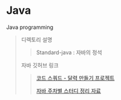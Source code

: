 # Java
Java programming

> 디렉토리 설명
>
> > Standard-java : 자바의 정석
>
> 자바  깃허브 링크
>
> >  [코드 스쿼드 - 달력 만들기 프로젝트](https://github.com/Supreme-YS/codesquad-java-calendar)
> >
> > [자바 주차별 스터디 정리 자료](https://github.com/Supreme-YS/Theorem/tree/master/Java)
